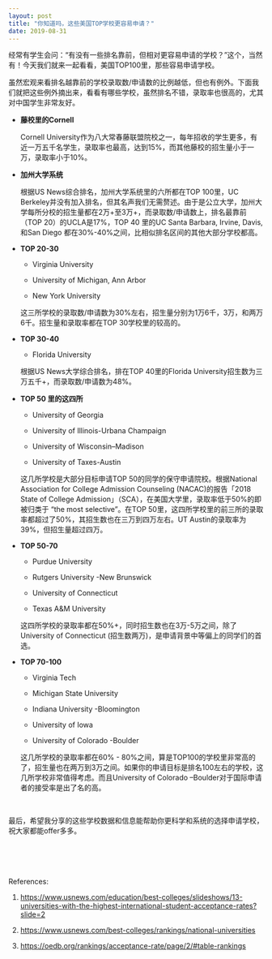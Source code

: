 ```yaml
---
layout: post
title: "你知道吗，这些美国TOP学校更容易申请？"
date: 2019-08-31
---
```


经常有学生会问：“有没有一些排名靠前，但相对更容易申请的学校？”这个，当然有！今天我们就来一起看看，美国TOP100里，那些容易申请学校。

虽然宏观来看排名越靠前的学校录取数/申请数的比例越低，但也有例外。下面我们就把这些例外摘出来，看看有哪些学校，虽然排名不错，录取率也很高的，尤其对中国学生非常友好。

+ **藤校里的Cornell**  

  Cornell University作为八大常春藤联盟院校之一，每年招收的学生更多，有近一万五千名学生，录取率也最高，达到15%，而其他藤校的招生量小于一万，录取率小于10%。

+ **加州大学系统**  

  根据US News综合排名，加州大学系统里的六所都在TOP 100里，UC Berkeley并没有加入排名，但其名声我们无需赘述。由于是公立大学，加州大学每所分校的招生量都在2万+至3万+，而录取数/申请数上，排名最靠前（TOP 20）的UCLA是17%，TOP 40 里的UC Santa Barbara, Irvine, Davis, 和San Diego 都在30%-40%之间，比相似排名区间的其他大部分学校都高。

+ **TOP 20-30**  

  * Virginia University

  * University of Michigan, Ann Arbor

  * New York University

  这三所学校的录取数/申请数为30%左右，招生量分别为1万6千，3万，和两万6千。招生量和录取率都在TOP 30学校里的较高的。

+ **TOP 30-40**  

  * Florida University

  根据US News大学综合排名，排在TOP 40里的Florida University招生数为三万五千+，而录取数/申请数为48%。

+ **TOP 50 里的这四所**  

  * University of Georgia

  * University of Illinois-Urbana Champaign

  * University of Wisconsin–Madison

  * University of Taxes-Austin

  这几所学校是大部分目标申请TOP 50的同学的保守申请院校。根据National Association for College Admission Counseling (NACAC)的报告「2018 State of College Admission」（SCA），在美国大学里，录取率低于50%的即被归类于 “the most selective”。在TOP 50里，这四所学校里的前三所的录取率都超过了50%，其招生数也在三万到四万左右。UT Austin的录取率为39%，但招生量超过四万。

+ **TOP 50-70**  

  * Purdue University

  * Rutgers University -New Brunswick

  * University of Connecticut

  * Texas A&M University

  这四所学校的录取率都在50%+，同时招生数也在3万-5万之间，除了University of Connecticut (招生数两万)，是申请背景中等偏上的同学们的首选。

+ **TOP 70-100**  

  * Virginia Tech

  * Michigan State University

  * Indiana University -Bloomington

  * University of Iowa

  * University of Colorado -Boulder

  这几所学校的录取率都在60% - 80%之间，算是TOP100的学校里非常高的了，招生量也在两万到3万之间。如果你的申请目标是排名100左右的学校，这几所学校非常值得考虑。而且University of Colorado –Boulder对于国际申请者的接受率是出了名的高。

<br>

最后，希望我分享的这些学校数据和信息能帮助你更科学和系统的选择申请学校，祝大家都能offer多多。  
<br>
<br>
<br>
<br>


References:  
1. https://www.usnews.com/education/best-colleges/slideshows/13-universities-with-the-highest-international-student-acceptance-rates?slide=2

2. https://www.usnews.com/best-colleges/rankings/national-universities

3. https://oedb.org/rankings/acceptance-rate/page/2/#table-rankings
